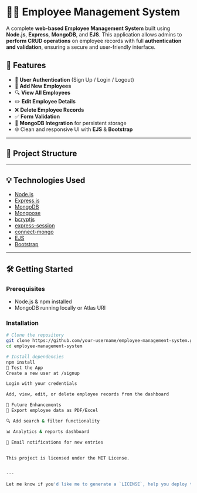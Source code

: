 # 🧑‍💼 Employee Management System

A complete **web-based Employee Management System** built using **Node.js**, **Express**, **MongoDB**, and **EJS**. This application allows admins to **perform CRUD operations** on employee records with full **authentication and validation**, ensuring a secure and user-friendly interface.

## 🚀 Features

- 🔐 **User Authentication** (Sign Up / Login / Logout)
- 📝 **Add New Employees**
- 🔍 **View All Employees**
- ✏️ **Edit Employee Details**
- ❌ **Delete Employee Records**
- ✅ **Form Validation**
- 🧾 **MongoDB Integration** for persistent storage
- 🌐 Clean and responsive UI with **EJS** & **Bootstrap**

---

## 📁 Project Structure

---

## 💡 Technologies Used

- [Node.js](https://nodejs.org/)
- [Express.js](https://expressjs.com/)
- [MongoDB](https://www.mongodb.com/)
- [Mongoose](https://mongoosejs.com/)
- [bcryptjs](https://www.npmjs.com/package/bcryptjs)
- [express-session](https://www.npmjs.com/package/express-session)
- [connect-mongo](https://www.npmjs.com/package/connect-mongo)
- [EJS](https://ejs.co/)
- [Bootstrap](https://getbootstrap.com/)

---

## 🛠️ Getting Started

### Prerequisites

- Node.js & npm installed
- MongoDB running locally or Atlas URI

### Installation

```bash
# Clone the repository
git clone https://github.com/your-username/employee-management-system.git
cd employee-management-system

# Install dependencies
npm install
🧪 Test the App
Create a new user at /signup

Login with your credentials

Add, view, edit, or delete employee records from the dashboard

📌 Future Enhancements
🧾 Export employee data as PDF/Excel

🔍 Add search & filter functionality

📊 Analytics & reports dashboard

📧 Email notifications for new entries


This project is licensed under the MIT License.


---

Let me know if you'd like me to generate a `LICENSE`, help you deploy this, or create matching badges and visuals!
